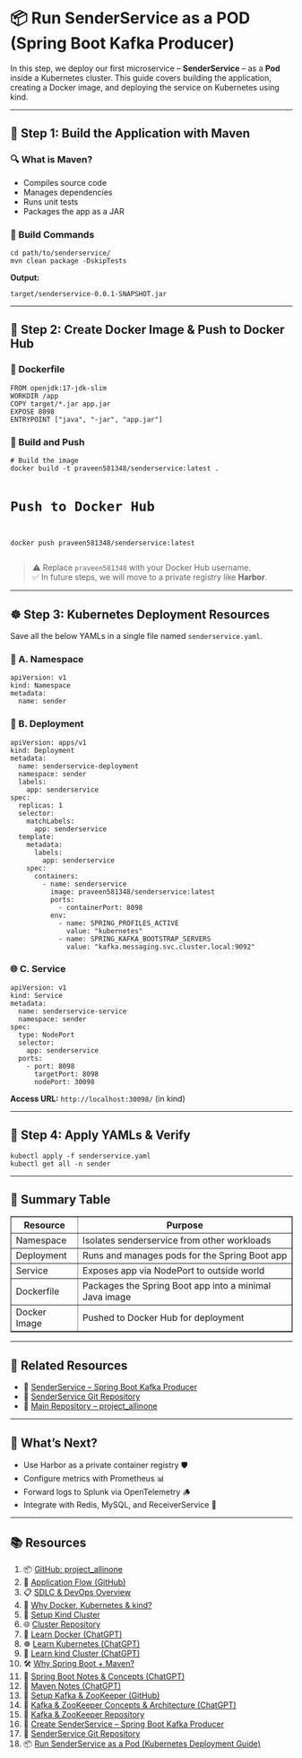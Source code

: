 <h1>📦 Run SenderService as a POD (Spring Boot Kafka Producer)</h1>

<p>
In this step, we deploy our first microservice – <strong>SenderService</strong> – as a <strong>Pod</strong> inside a Kubernetes cluster. This guide covers building the application, creating a Docker image, and deploying the service on Kubernetes using kind.
</p>

<hr/>

<h2>🧱 Step 1: Build the Application with Maven</h2>

<h3>🔍 What is Maven?</h3>
<ul>
  <li>Compiles source code</li>
  <li>Manages dependencies</li>
  <li>Runs unit tests</li>
  <li>Packages the app as a JAR</li>
</ul>

<h3>🔧 Build Commands</h3>
<pre><code>cd path/to/senderservice/
mvn clean package -DskipTests</code></pre>

<p><strong>Output:</strong></p>
<pre><code>target/senderservice-0.0.1-SNAPSHOT.jar</code></pre>

<hr/>

<h2>🐳 Step 2: Create Docker Image & Push to Docker Hub</h2>

<h3>📁 Dockerfile</h3>
<pre><code>FROM openjdk:17-jdk-slim
WORKDIR /app
COPY target/*.jar app.jar
EXPOSE 8098
ENTRYPOINT ["java", "-jar", "app.jar"]</code></pre>

<h3>🔨 Build and Push</h3>
<pre><code># Build the image
docker build -t praveen581348/senderservice:latest .

# Push to Docker Hub
docker push praveen581348/senderservice:latest</code></pre>

<blockquote>
  ⚠️ Replace <code>praveen581348</code> with your Docker Hub username.<br/>
  ✅ In future steps, we will move to a private registry like <strong>Harbor</strong>.
</blockquote>

<hr/>

<h2>☸️ Step 3: Kubernetes Deployment Resources</h2>

<p>Save all the below YAMLs in a single file named <code>senderservice.yaml</code>.</p>

<h3>📂 A. Namespace</h3>
<pre><code>apiVersion: v1
kind: Namespace
metadata:
  name: sender</code></pre>

<h3>🚀 B. Deployment</h3>
<pre><code>apiVersion: apps/v1
kind: Deployment
metadata:
  name: senderservice-deployment
  namespace: sender
  labels:
    app: senderservice
spec:
  replicas: 1
  selector:
    matchLabels:
      app: senderservice
  template:
    metadata:
      labels:
        app: senderservice
    spec:
      containers:
        - name: senderservice
          image: praveen581348/senderservice:latest
          ports:
            - containerPort: 8098
          env:
            - name: SPRING_PROFILES_ACTIVE
              value: "kubernetes"
            - name: SPRING_KAFKA_BOOTSTRAP_SERVERS
              value: "kafka.messaging.svc.cluster.local:9092"</code></pre>

<h3>🌐 C. Service</h3>
<pre><code>apiVersion: v1
kind: Service
metadata:
  name: senderservice-service
  namespace: sender
spec:
  type: NodePort
  selector:
    app: senderservice
  ports:
    - port: 8098
      targetPort: 8098
      nodePort: 30098</code></pre>

<p><strong>Access URL:</strong> <code>http://localhost:30098/</code> (in kind)</p>

<hr/>

<h2>🧪 Step 4: Apply YAMLs & Verify</h2>

<pre><code>kubectl apply -f senderservice.yaml
kubectl get all -n sender</code></pre>

<hr/>

<h2>🧾 Summary Table</h2>
<table border="1" cellspacing="0" cellpadding="6">
<tr><th>Resource</th><th>Purpose</th></tr>
<tr><td>Namespace</td><td>Isolates senderservice from other workloads</td></tr>
<tr><td>Deployment</td><td>Runs and manages pods for the Spring Boot app</td></tr>
<tr><td>Service</td><td>Exposes app via NodePort to outside world</td></tr>
<tr><td>Dockerfile</td><td>Packages the Spring Boot app into a minimal Java image</td></tr>
<tr><td>Docker Image</td><td>Pushed to Docker Hub for deployment</td></tr>
</table>

<hr/>

<h2>🔗 Related Resources</h2>
<ul>
  <li>🚀 <a href="https://github.com/praveen581348/project_allinone/blob/master/senderservice_readme.md" target="_blank">SenderService – Spring Boot Kafka Producer</a></li>
  <li>📁 <a href="https://github.com/praveen581348/senderservice" target="_blank">SenderService Git Repository</a></li>
  <li>🧰 <a href="https://github.com/praveen581348/project_allinone" target="_blank">Main Repository – project_allinone</a></li>
</ul>

<hr/>

<h2>📌 What’s Next?</h2>
<ul>
  <li>Use Harbor as a private container registry 🛡️</li>
  <li>Configure metrics with Prometheus 📊</li>
  <li>Forward logs to Splunk via OpenTelemetry 🪵</li>
  <li>Integrate with Redis, MySQL, and ReceiverService 🔄</li>
</ul>

---

<h2>📚 Resources</h2>
<ol>
  <!-- GitHub Repos & Overviews -->
  <li>📦 <a href="https://github.com/praveen581348/project_allinone" target="_blank">GitHub: project_allinone</a></li>
   <li>🔁 <a href="https://github.com/praveen581348/project_allinone/blob/master/application_flow.md" target="_blank">Application Flow (GitHub)</a></li>
  <li>📋 <a href="https://github.com/praveen581348/project_allinone/blob/master/SDLC-and-DevOps-Overview.md" target="_blank">SDLC & DevOps Overview</a></li>
  
  <!-- Docker, Kubernetes, kind -->
  <li>🚀 <a href="https://github.com/praveen581348/project_allinone/blob/master/why_docker_kubernetes_kind.md" target="_blank">Why Docker, Kubernetes & kind?</a></li>
  <li>🔧 <a href="https://github.com/praveen581348/project_allinone/blob/master/why_docker_kubernetes_kind.md" target="_blank">Setup Kind Cluster</a></li>
  <li>🌐 <a href="https://github.com/praveen581348/cluster" target="_blank">Cluster Repository</a></li>
  
  <!-- Docker -->
  <li>🐳 <a href="https://chatgpt.com/share/6857d18a-a8c0-8001-9c67-850a90e9ddbe" target="_blank">Learn Docker (ChatGPT)</a></li>
  
  <!-- Kubernetes -->
  <li>☸️ <a href="https://chatgpt.com/share/6857e648-5de0-8001-ab14-7897f0aa5989" target="_blank">Learn Kubernetes (ChatGPT)</a></li>
  
  <!-- kind -->
  <li>🧪 <a href="https://chatgpt.com/share/6857e7f1-2d24-8001-88c5-41d0bf8c0c51" target="_blank">Learn kind Cluster (ChatGPT)</a></li>
  
  <!-- Spring Boot + Maven -->
  <li>🛠️ <a href="https://github.com/praveen581348/project_allinone/blob/master/why_springboot_maven.md" target="_blank">Why Spring Boot + Maven?</a></li>
  <li>🌱 <a href="https://chatgpt.com/share/685854c4-f9b4-8001-a16d-bab5320f29d5" target="_blank">Spring Boot Notes & Concepts (ChatGPT)</a></li>
  <li>📘 <a href="https://chatgpt.com/share/6859922a-e6f4-8001-864e-ba59b47ad706" target="_blank">Maven Notes (ChatGPT)</a></li>
  
  <!-- Kafka + ZooKeeper -->
  <li>📡 <a href="https://github.com/praveen581348/project_allinone/blob/master/setup_kafka_zookpeer.md" target="_blank">Setup Kafka & ZooKeeper (GitHub)</a></li>
  <li>📄 <a href="https://chatgpt.com/share/685d3b2e-485c-8001-bc5c-8c3702594e35" target="_blank">Kafka & ZooKeeper Concepts & Architecture (ChatGPT)</a></li>
  <li>📂 <a href="https://github.com/praveen581348/kafka_zookeeper" target="_blank">Kafka & ZooKeeper Repository</a></li>

   <!-- SenderService -->
   <li>🚀 <a href="https://github.com/praveen581348/project_allinone/blob/master/create_senderservice.md" target="_blank">Create SenderService – Spring Boot Kafka Producer</a></li>
   <li>📁 <a href="https://github.com/praveen581348/senderservice" target="_blank">SenderService Git Repository</a></li>
    <li>📦 <a href="https://github.com/praveen581348/project_allinone/blob/master/run_senderservice_as_pod.md" target="_blank">Run SenderService as a Pod (Kubernetes Deployment Guide)</a></li>

</ol>
